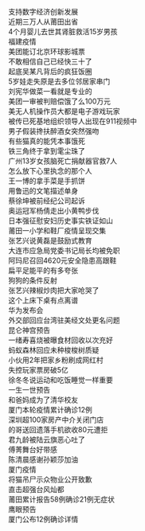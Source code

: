 支持数字经济创新发展  
近期三万人从莆田出省  
4个月婴儿去世其肾脏救活15岁男孩  
福建疫情  
美团能订北京环球影城票  
不敢相信自己已经快三十了  
起底吴某凡背后的疯狂饭圈  
5岁娃走失原是去多位邻居家串门  
刘宪华做菜一看就是专业的  
美团一审被判赔偿饿了么100万元  
美无人机操作员大都是电子游戏玩家  
被传已死基地组织领导人出现在911视频中  
男子假装搀扶醉酒女突然强吻  
有些猫真的能凭本事饿死  
铁三角终于拿到雮尘珠了  
广州13岁女孩脑死亡捐献器官救7人  
怎么放下心里执念的那个人  
王一博的拿手菜是手抓饼  
用鲁迅的文笔描述单身  
蔡徐坤被前经纪公司起诉  
奥运冠军杨倩走出小黄鸭步伐  
日本强征慰安妇历史事实铁证如山  
莆田一小学和鞋厂疫情呈现交集  
张艺兴说黄磊是鼓励式教育  
大连市应急局党委书记局长均被免职  
阿玛尼召回4620元安全隐患高跟鞋  
扁平足能平的有多夸张  
狗狗的条件反射  
张艺兴辣椒炒肉把大家呛哭了  
这个上床下桌有点离谱  
华为发布会  
外交部回应台湾驻美经文处更名问题  
昆仑神宫预告  
一绪寿喜烧被曝食材回收以次充好  
蚂蚁森林回应未种梭梭树质疑  
小伙用2年把家乡粉刷成网红村  
失控玩家票房破5亿  
徐冬冬说运动和吃饭睡觉一样重要  
一生一世预告  
和爸妈成为了清华校友  
厦门本轮疫情累计确诊12例  
深圳超100家房产中介关闭门店  
的哥送回遗落手机欲收80元遭拒  
君九龄被陆云旗恶心吐了  
傅菁舞台好带感  
陈清晨感谢孙颖莎加油  
厦门疫情  
将猫吊尸示众物业公开致歉  
直击超强台风灿都  
莆田累计报告58例确诊21例无症状  
鹰眼预告  
厦门公布12例确诊详情  
